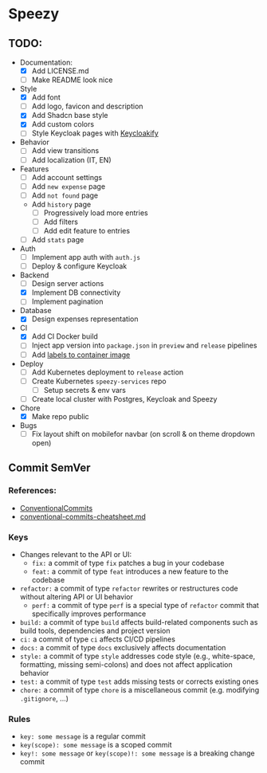 # Speezy

## TODO:

- Documentation:
    - [x] Add LICENSE.md
    - [ ] Make README look nice
- Style
    - [x] Add font
    - [ ] Add logo, favicon and description
    - [x] Add Shadcn base style
    - [x] Add custom colors
    - [ ] Style Keycloak pages with [Keycloakify](https://www.keycloakify.dev/)
- Behavior
    - [ ] Add view transitions
    - [ ] Add localization (IT, EN)
- Features
    - [ ] Add account settings
    - [ ] Add `new expense` page
    - [ ] Add `not found` page
    - Add `history` page
        - [ ] Progressively load more entries
        - [ ] Add filters
        - [ ] Add edit feature to entries
    - [ ] Add `stats` page
- Auth
    - [ ] Implement app auth with `auth.js`
    - [ ] Deploy & configure Keycloak
- Backend
    - [ ] Design server actions
    - [x] Implement DB connectivity
    - [ ] Implement pagination
- Database
    - [x] Design expenses representation
- CI
    - [x] Add CI Docker build
    - [ ] Inject app version into `package.json` in `preview` and `release` pipelines
    - [ ] Add [labels to container image](https://docs.github.com/en/packages/working-with-a-github-packages-registry/working-with-the-container-registry#labelling-container-images)
- Deploy
    - [ ] Add Kubernetes deployment to `release` action
    - [ ] Create Kubernetes `speezy-services` repo
        - [ ] Setup secrets & env vars
    - [ ] Create local cluster with Postgres, Keycloak and Speezy
- Chore
    - [x] Make repo public
- Bugs
    - [ ] Fix layout shift on mobilefor navbar (on scroll & on theme dropdown open)

## Commit SemVer

### References:

- [ConventionalCommits](https://www.conventionalcommits.org/en/v1.0.0/)
- [conventional-commits-cheatsheet.md](https://gist.github.com/qoomon/5dfcdf8eec66a051ecd85625518cfd13)

### Keys

- Changes relevant to the API or UI:
    - `fix:` a commit of type `fix` patches a bug in your codebase
    - `feat:` a commit of type `feat` introduces a new feature to the codebase
- `refactor:` a commit of type `refactor` rewrites or restructures code without altering API or UI behavior
    - `perf:` a commit of type `perf` is a special type of `refactor` commit that specifically improves performance
- `build:` a commit of type `build` affects build-related components such as build tools, dependencies and project version
- `ci:` a commit of type `ci` affects CI/CD pipelines
- `docs:` a commit of type `docs` exclusively affects documentation
- `style:` a commit of type `style` addresses code style (e.g., white-space, formatting, missing semi-colons) and does not affect application behavior
- `test:` a commit of type `test` adds missing tests or corrects existing ones
- `chore:` a commit of type `chore` is a miscellaneous commit (e.g. modifying `.gitignore`, ...)

### Rules

- `key: some message` is a regular commit
- `key(scope): some message` is a scoped commit
- `key!: some message` or `key(scope)!: some message` is a breaking change commit

